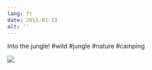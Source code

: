 ```yaml
---
lang: fr
date: 2015-01-13
alt: ''
---
```


Into the jungle! #wild #jungle #nature #camping

![](/photos/2015-01-13-1421139624.jpg)
